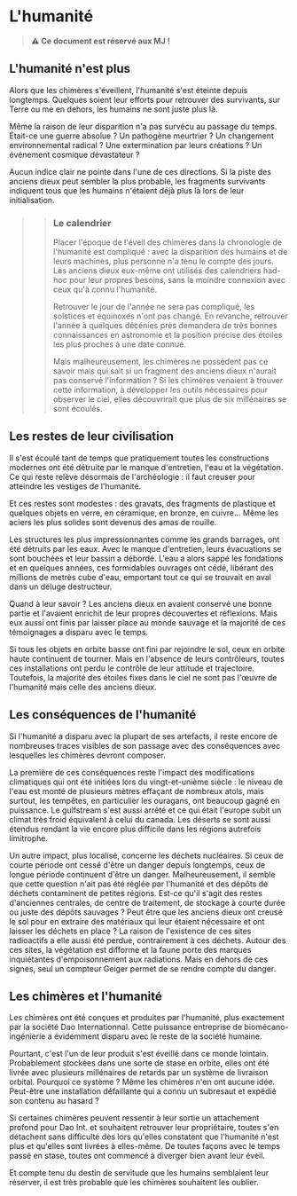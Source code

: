 # L'humanité

> **⚠️ Ce document est réservé aux MJ !**

## L'humanité n'est plus

Alors que les chimères s'éveillent, l'humanité s'est éteinte depuis longtemps. Quelques soient leur efforts pour retrouver des survivants, sur Terre ou me en dehors, les humains ne sont juste plus là.

Même la raison de leur disparition n'a pas survécu au passage du temps. Était-ce une guerre absolue ? Un pathogène meurtrier ? Un changement environnemental radical ? Une extermination par leurs créations ? Un événement cosmique dévastateur ?

Aucun indice clair ne pointe dans l'une de ces directions. Si la piste des anciens dieux peut sembler la plus probable, les fragments survivants indiquent tous que les humains n'étaient déjà plus là lors de leur initialisation.

>> ### Le calendrier
>>
>> Placer l'époque de l'éveil des chimères dans la chronologie de l'humanité est compliqué : avec la disparition des humains et de leurs machines, plus personne n'a tenu le compte des jours. Les anciens dieux eux-même ont utilisés des calendriers had-hoc pour leur propres besoins, sans la moindre connexion avec ceux qu'à connu l'humanité.
>> 
>> Retrouver le jour de l'année ne sera pas compliqué, les solstices et équinoxes n'ont pas changé. En revanche, retrouver l'année à quelques décénies près demandera de très bonnes connaissances en astronomie et la position précise des étoiles les plus proches à une date connue.
>> 
>> Mais malheureusement, les chimères ne possèdent pas ce savoir mais qui sait si un fragment des anciens dieux n'aurait pas conservé l'information ? Si les chimères venaient à trouver cette information, à développer les outils nécessaires pour observer le ciel, elles découvrirait que plus de six millénaires se sont écoulés.

## Les restes de leur civilisation

Il s'est écoulé tant de temps que pratiquement toutes les constructions modernes ont été détruite par le manque d'entretien, l'eau et la végétation. Ce qui reste relève désormais de l'archéologie : il faut creuser pour atteindre les vestiges de l'humanité.

Et ces restes sont modestes : des gravats, des fragments de plastique et quelques objets en verre, en céramique, en bronze, en cuivre... Même les aciers les plus solides sont devenus des amas de rouille.

Les structures les plus impressionnantes comme les grands barrages, ont été détruits par les eaux. Avec le manque d'entretien, leurs évacuations se sont bouchées et leur bassin a débordé. L'eau a alors sappé les fondations et en quelques années, ces formidables ouvrages ont cédé, libérant des millions de metrès cube d'eau, emportant tout ce qui se trouvait en aval dans un déluge destructeur.

Quand à leur savoir ? Les anciens dieux en avaient conservé une bonne partie et l'avaient enrichit de leur propres découvertes et réflexions. Mais eux aussi ont finis par laisser place au monde sauvage et la majorité de ces témoignages a disparu avec le temps.

Si tous les objets en orbite basse ont fini par rejoindre le sol, ceux en orbite haute continuent de tourner. Mais en l'absence de leurs contrôleurs, toutes ces installations ont perdu le contrôle de leur attitude et trajectoire. Toutefois, la majorité des étoiles fixes dans le ciel ne sont pas l'œuvre de l'humanité mais celle des anciens dieux.

## Les conséquences de l'humanité

Si l'humanité a disparu avec la plupart de ses artefacts, il reste encore de nombreuses traces visibles de son passage avec des conséquences avec lesquelles les chimères devront composer.

La première de ces conséquences reste l'impact des modifications climatiques qui ont été initiées lors du vingt-et-unième siècle : le niveau de l'eau est monté de plusieurs mètres effaçant de nombreux atols, mais surtout, les tempêtes, en particulier les ouragans, ont beaucoup gagné en puissance. Le gulfstream s'est aussi arrêté et ce qui était l'europe subit un climat très froid équivalent à celui du canada. Les déserts se sont aussi étendus rendant la vie encore plus difficile dans les régions autrefois limitrophe.

Un autre impact, plus localisé, concerne les déchets nucléaires. Si ceux de courte période ont cessé d'être un danger depuis longtemps, ceux de longue période continuent d'être un danger. Malheureusement, il semble que cette question n'ait pas été réglée par l'humanité et des dépôts de déchets contaminent de petites régions. Est-ce qu'il s'agit des restes d'anciennes centrales, de centre de traitement, de stockage à courte durée ou juste des dépôts sauvages ? Peut être que les anciens dieux ont creusé le sol pour en extraire des matériaux qui leur étaient nécessaire et ont laisser les déchets en place ? La raison de l'existence de ces sites radioactifs a elle aussi été perdue, contrairement à ces déchets. Autour des ces sites, la végétation est difforme et la faune porte des marques inquiétantes d'empoisonnement aux radiations. Mais en dehors de ces signes, seul un compteur Geiger permet de se rendre compte du danger.

## Les chimères et l'humanité

Les chimères ont été conçues et produites par l'humanité, plus exactement par la société Dao Internationnal. Cette puissance entreprise de biomécano-ingénierie a évidemment disparu avec le reste de la société humaine.

Pourtant, c'est l'un de leur produit s'est éveillé dans ce monde lointain. Probablement stockées dans une sorte de stase en orbite, elles ont été livrée avec plusieurs millénaires de retards par un système de livraison orbital. Pourquoi ce système ? Même les chimères n'en ont aucune idée. Peut-être une installation défaillante qui a connu un subresaut et expédié son contenu au hasard ?

Si certaines chimères peuvent ressentir à leur sortie un attachement profond pour Dao Int. et souhaitent retrouver leur propriétaire, toutes s'en détachent sans difficulté dès lors qu'elles constatent que l'humanité n'est plus et qu'elles sont livrées à elles-même. De toutes façons avec le temps passé en stase, toutes ont commencé à diverger bien avant leur éveil.

Et compte tenu du destin de servitude que les humains semblaient leur réserver, il est très probable que les chimères souhaitent les oublier.
